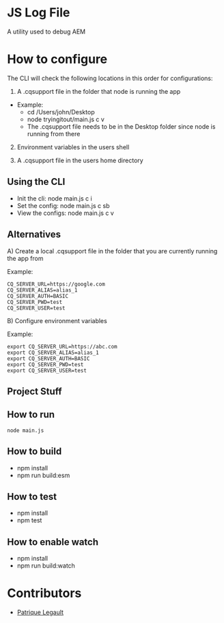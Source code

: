 # JS Log File

A utility used to debug AEM 

# How to configure 

The CLI will check the following locations in this order for configurations:

1. A .cqsupport file in the folder that node is running the app 

  - Example:
    - cd /Users/john/Desktop
    - node tryingitout/main.js c v 
    - The .cqsupport file needs to be in the Desktop folder since node is running from there

2. Environment variables in the users shell

3. A .cqsupport file in the users home directory

## Using the CLI 

- Init the cli: node main.js c i
- Set the config: node main.js c sb <serverUrl> <serverAlias> <username> <password>
- View the configs: node main.js c v

## Alternatives

A) Create a local .cqsupport file in the folder that you are currently running the app from

Example:
```
CQ_SERVER_URL=https://google.com
CQ_SERVER_ALIAS=alias_1
CQ_SERVER_AUTH=BASIC
CQ_SERVER_PWD=test
CQ_SERVER_USER=test
```
B) Configure environment variables

Example:
```
export CQ_SERVER_URL=https://abc.com
export CQ_SERVER_ALIAS=alias_1
export CQ_SERVER_AUTH=BASIC
export CQ_SERVER_PWD=test
export CQ_SERVER_USER=test
```

## Project Stuff
## How to run

`node main.js`

## How to build

- npm install 
- npm run build:esm

## How to test

- npm install
- npm test

## How to enable watch

- npm install
- npm run build:watch

# Contributors

- [Patrique Legault](https://twitter.com/_patlego)
